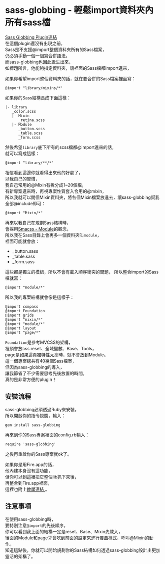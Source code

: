 # sass-globbing - 輕鬆import資料夾內所有sass檔  

<a href="https://github.com/chriseppstein/sass-globbing">Sass Globbing Plugin連結</a>  
在這個plugin還沒有出現之前，  
Sass是不支援@import整個資料夾所有的Sass檔案，  
仍必須手動一個一個寫合併語法。  
而sass-globbing也因此誕生出來，  
如標題所言，他能夠指定資料夾，讓裡面的Sass檔都import進來，  

如果你希望import整個資料夾的話，就在要合併的Sass檔案裡面寫：  
```
@import "library/mixins/*"
``` 
如果你的Sass結構長成下面這樣：  
```
|- library
   _color.scss
   |- Mixin
      _retina.scss
   |- Module
   	  _button.scss
   	  _table.scss
   	  _form.scss 
```  
然後希望`library`底下所有的scss檔都@import進來的話，  
就可以寫成這樣：  
```
@import "library/**/*"
```  

相信看到這邊你就看得出來他的好處了，  
以我自己的習慣，  
我自己常用的@Mixin有拆分成1~20個檔，  
有新專案進來時，再視專案性質套入合用的@mixin，  
所以我就可以開個Mixin資料夾，將各個Mixin檔案放進去，讓sass-globbing幫我全部@include即可：
```
@import "Mixin/*"
```

再來以我自己在規劃Sass結構時，  
會採用<a href="https://github.com/gonsakon/Learn-Sass-in-90-days/blob/master/docs/SMACSS/2.Module%20Rules.markdown" target="_blank">Smacss - Module</a>的觀念，   
所以我在Sass目錄上會再多一個資料夾叫`module`，  
裡面可能就會放：  
* _button.sass
* _table.sass
* _form.sass
 
這些都是獨立的模組，所以不會有載入順序衝突的問題，
所以整合import的Sass檔就寫：  
```
@import "module/*"
```

所以我的專案結構就會像是這樣子：  
```
@import compass                     
@import Foundation                         
@import grids
@import "mixin/*"
@import "module/*"
@import layout
@import "page/*" 
```  
`Foundation`是參考MVCSS的架構，  
裡頭會放css reset、全域變數、Base、Tools，  
page是如果這頁獨特性太高時，就不會放到Module。  
這一個專案總共有40幾個Sass檔案，  
但因為sass-globbing的導入，  
讓我節省了不少需要思考先後放置的時間，  
真的是非常方便的plugin！

## 安裝流程  
sass-globbing必須透過Ruby來安裝，  
所以開啟你的指令視窗，輸入：  
```
gem install sass-globbing
```  

再來到你的Sass專案裡面的config.rb輸入：  
```
require 'sass-globbing'
```  
之後再重啟你的Sass專案就ok了。  

如果你是用Fire.app的話，  
他內建本身沒有這功能，  
但你可以到這裡把它整個lib抓下來後，  
再整合到Fire.app裡面，  
這裡也附上<a href="http://fireapp.kkbox.com/doc/tw/extension.html" target="_blank">教學連結 </a>。  

## 注意事項  
在使用sass-globbing時，  
要特別注意`@import`的先後順序，  
你可以看到我上面的結構一定是reset、Base、Mixin先載入，  
後面的Module和page才會吃到前面的設定來進行覆蓋樣式、呼叫@Mixin的動作。   
知道這點後，你就可以開始規劃你的Sass結構如何透過sass-globbing設計出更加靈活的架構了。
